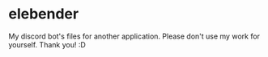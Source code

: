 # elebender
My discord bot's files for another application.
Please don't use my work for yourself. Thank you! :D
